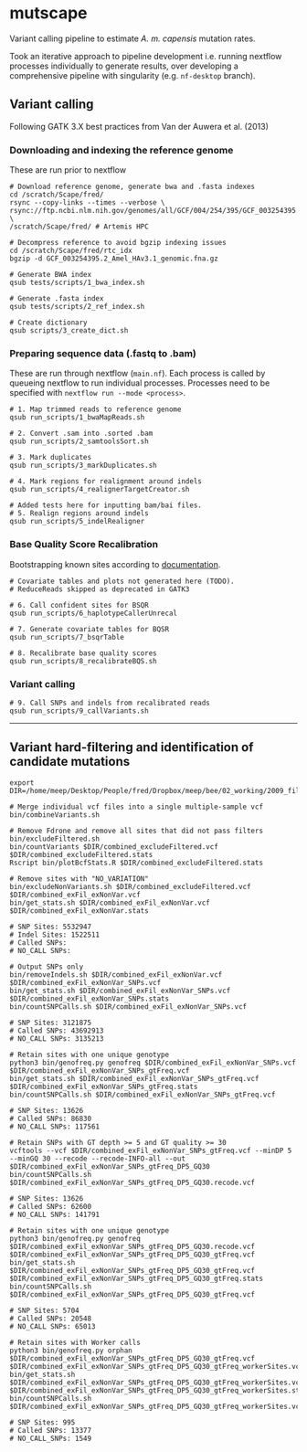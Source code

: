 # mutscape
Variant calling pipeline to estimate *A. m. capensis* mutation rates.

Took an iterative approach to pipeline development i.e. running nextflow processes individually to generate results, over developing a comprehensive pipeline with singularity (e.g. `nf-desktop` branch).

## Variant calling 
Following GATK 3.X best practices from Van der Auwera et al. (2013)

### Downloading and indexing the reference genome
These are run prior to nextflow

```
# Download reference genome, generate bwa and .fasta indexes
cd /scratch/Scape/fred/
rsync --copy-links --times --verbose \
rsync://ftp.ncbi.nlm.nih.gov/genomes/all/GCF/004/254/395/GCF_003254395.2_Amel_HAv3.1/GCF_003254395.2_Amel_HAv3.1_genomic.fna.gz \ 
/scratch/Scape/fred/ # Artemis HPC

# Decompress reference to avoid bgzip indexing issues
cd /scratch/Scape/fred/rtc_idx
bgzip -d GCF_003254395.2_Amel_HAv3.1_genomic.fna.gz

# Generate BWA index
qsub tests/scripts/1_bwa_index.sh

# Generate .fasta index 
qsub tests/scripts/2_ref_index.sh

# Create dictionary
qsub scripts/3_create_dict.sh
```

### Preparing sequence data (.fastq to .bam)
These are run through nextflow (`main.nf`). Each process is called by queueing nextflow to run individual processes. Processes need to be specified with `nextflow run --mode <process>`.

```
# 1. Map trimmed reads to reference genome
qsub run_scripts/1_bwaMapReads.sh   

# 2. Convert .sam into .sorted .bam
qsub run_scripts/2_samtoolsSort.sh

# 3. Mark duplicates
qsub run_scripts/3_markDuplicates.sh

# 4. Mark regions for realignment around indels 
qsub run_scripts/4_realignerTargetCreator.sh

# Added tests here for inputting bam/bai files.
# 5. Realign regions around indels
qsub run_scripts/5_indelRealigner
```

### Base Quality Score Recalibration
Bootstrapping known sites according to [documentation](https://github.com/broadinstitute/gatk-docs/blob/master/gatk3-methods-and-algorithms/Base_Quality_Score_Recalibration_(BQSR).md). 

```
# Covariate tables and plots not generated here (TODO).
# ReduceReads skipped as deprecated in GATK3

# 6. Call confident sites for BSQR
qsub run_scripts/6_haplotypeCallerUnrecal

# 7. Generate covariate tables for BQSR
qsub run_scripts/7_bsqrTable

# 8. Recalibrate base quality scores
qsub run_scripts/8_recalibrateBQS.sh
```

### Variant calling
```
# 9. Call SNPs and indels from recalibrated reads 
qsub run_scripts/9_callVariants.sh
```

---

## Variant hard-filtering and identification of candidate mutations
```
export DIR=/home/meep/Desktop/People/fred/Dropbox/meep/bee/02_working/2009_filter_vcf2

# Merge individual vcf files into a single multiple-sample vcf
bin/combineVariants.sh

# Remove Fdrone and remove all sites that did not pass filters
bin/excludeFiltered.sh
bin/countVariants $DIR/combined_excludeFiltered.vcf $DIR/combined_excludeFiltered.stats
Rscript bin/plotBcfStats.R $DIR/combined_excludeFiltered.stats

# Remove sites with "NO_VARIATION"
bin/excludeNonVariants.sh $DIR/combined_excludeFiltered.vcf $DIR/combined_exFil_exNonVar.vcf
bin/get_stats.sh $DIR/combined_exFil_exNonVar.vcf $DIR/combined_exFil_exNonVar.stats

# SNP Sites: 5532947
# Indel Sites: 1522511
# Called SNPs: 
# NO_CALL SNPs:

# Output SNPs only
bin/removeIndels.sh $DIR/combined_exFil_exNonVar.vcf $DIR/combined_exFil_exNonVar_SNPs.vcf
bin/get_stats.sh $DIR/combined_exFil_exNonVar_SNPs.vcf $DIR/combined_exFil_exNonVar_SNPs.stats
bin/countSNPCalls.sh $DIR/combined_exFil_exNonVar_SNPs.vcf

# SNP Sites: 3121875
# Called SNPs: 43692913
# NO_CALL SNPs: 3135213

# Retain sites with one unique genotype
python3 bin/genofreq.py genofreq $DIR/combined_exFil_exNonVar_SNPs.vcf $DIR/combined_exFil_exNonVar_SNPs_gtFreq.vcf
bin/get_stats.sh $DIR/combined_exFil_exNonVar_SNPs_gtFreq.vcf $DIR/combined_exFil_exNonVar_SNPs_gtFreq.stats
bin/countSNPCalls.sh $DIR/combined_exFil_exNonVar_SNPs_gtFreq.vcf

# SNP Sites: 13626
# Called SNPs: 86830
# NO_CALL SNPs: 117561

# Retain SNPs with GT depth >= 5 and GT quality >= 30
vcftools --vcf $DIR/combined_exFil_exNonVar_SNPs_gtFreq.vcf --minDP 5 --minGQ 30 --recode --recode-INFO-all --out $DIR/combined_exFil_exNonVar_SNPs_gtFreq_DP5_GQ30
bin/countSNPCalls.sh $DIR/combined_exFil_exNonVar_SNPs_gtFreq_DP5_GQ30.recode.vcf

# SNP Sites: 13626
# Called SNPs: 62600
# NO_CALL SNPs: 141791

# Retain sites with one unique genotype
python3 bin/genofreq.py genofreq $DIR/combined_exFil_exNonVar_SNPs_gtFreq_DP5_GQ30.recode.vcf $DIR/combined_exFil_exNonVar_SNPs_gtFreq_DP5_GQ30_gtFreq.vcf
bin/get_stats.sh $DIR/combined_exFil_exNonVar_SNPs_gtFreq_DP5_GQ30_gtFreq.vcf $DIR/combined_exFil_exNonVar_SNPs_gtFreq_DP5_GQ30_gtFreq.stats
bin/countSNPCalls.sh $DIR/combined_exFil_exNonVar_SNPs_gtFreq_DP5_GQ30_gtFreq.vcf

# SNP Sites: 5704
# Called SNPs: 20548
# NO_CALL SNPs: 65013

# Retain sites with Worker calls
python3 bin/genofreq.py orphan $DIR/combined_exFil_exNonVar_SNPs_gtFreq_DP5_GQ30_gtFreq.vcf $DIR/combined_exFil_exNonVar_SNPs_gtFreq_DP5_GQ30_gtFreq_workerSites.vcf
bin/get_stats.sh $DIR/combined_exFil_exNonVar_SNPs_gtFreq_DP5_GQ30_gtFreq_workerSites.vcf $DIR/combined_exFil_exNonVar_SNPs_gtFreq_DP5_GQ30_gtFreq_workerSites.stats
bin/countSNPCalls.sh $DIR/combined_exFil_exNonVar_SNPs_gtFreq_DP5_GQ30_gtFreq_workerSites.vcf

# SNP Sites: 995
# Called SNPs: 13377
# NO_CALL_SNPs: 1549
```

